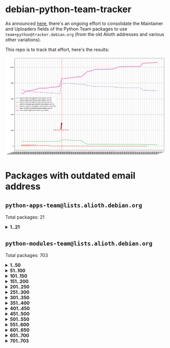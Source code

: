 # debian-python-team-tracker



As announced [here](https://lists.debian.org/debian-python/2021/08/msg00006.html), there's an ongoing effort to consolidate the Maintainer and Uploaders fields of the Python Team packages to use `team+python@tracker.debian.org` (from the old Alioth addresses and various other variations).



This repo is to track that effort, here's the results:



![Python team emails](images/python_team_emails.svg)


# Packages with outdated email address

## `python-apps-team@lists.alioth.debian.org`
Total packages: 21
<details>
<summary><b>1..21</b></summary>


| # | Package | Version |
| --- | --- | --- |
| 1 | [archmage](https://tracker.debian.org/archmage) | 1:0.4.2.1-1 |
| 2 | [ctop](https://tracker.debian.org/ctop) | 1.0.0-2.1 |
| 3 | [cython](https://tracker.debian.org/cython) | 0.29.14-1 |
| 4 | [db2twitter](https://tracker.debian.org/db2twitter) | 0.6-1.1 |
| 5 | [dodgy](https://tracker.debian.org/dodgy) | 0.1.9-3 |
| 6 | [etm](https://tracker.debian.org/etm) | 3.2.30-1.1 |
| 7 | [firmware-microbit-micropython](https://tracker.debian.org/firmware-microbit-micropython) | 1.0.1-2 |
| 8 | [flatlatex](https://tracker.debian.org/flatlatex) | 0.8-1.1 |
| 9 | [freealchemist](https://tracker.debian.org/freealchemist) | 0.5-1.1 |
| 10 | [kanboard-cli](https://tracker.debian.org/kanboard-cli) | 0.0.2-1.1 |
| 11 | [lightyears](https://tracker.debian.org/lightyears) | 1.4-2 |
| 12 | [muttdown](https://tracker.debian.org/muttdown) | 0.3.4-1 |
| 13 | [pelican](https://tracker.debian.org/pelican) | 4.0.1+dfsg-1.1 |
| 14 | [pipenv](https://tracker.debian.org/pipenv) | 11.9.0-1.1 |
| 15 | [prospector](https://tracker.debian.org/prospector) | 1.1.7-2 |
| 16 | [pybik](https://tracker.debian.org/pybik) | 3.0-3.1 |
| 17 | [retweet](https://tracker.debian.org/retweet) | 0.10-1.1 |
| 18 | [sen](https://tracker.debian.org/sen) | 0.6.1-0.1 |
| 19 | [sinntp](https://tracker.debian.org/sinntp) | 1.6-1.2 |
| 20 | [smem](https://tracker.debian.org/smem) | 1.5-1.1 |
| 21 | [voltron](https://tracker.debian.org/voltron) | 0.1.7+git20200109-1.1 |
</details>

## `python-modules-team@lists.alioth.debian.org`
Total packages: 703
<details>
<summary><b>1..50</b></summary>


| # | Package | Version |
| --- | --- | --- |
| 1 | [anorack](https://tracker.debian.org/anorack) | 0.2.7-1 |
| 2 | [anosql](https://tracker.debian.org/anosql) | 1.0.1-1 |
| 3 | [appdirs](https://tracker.debian.org/appdirs) | 1.4.4-1 |
| 4 | [asn1crypto](https://tracker.debian.org/asn1crypto) | 1.4.0-1 |
| 5 | [astral](https://tracker.debian.org/astral) | 1.6.1-2 |
| 6 | [authres](https://tracker.debian.org/authres) | 1.2.0-2 |
| 7 | [automat](https://tracker.debian.org/automat) | 20.2.0-1 |
| 8 | [azure-cosmos-table-python](https://tracker.debian.org/azure-cosmos-table-python) | 1.0.5+git20191025-5 |
| 9 | [babelfish](https://tracker.debian.org/babelfish) | 0.5.4-3 |
| 10 | [bdist-nsi](https://tracker.debian.org/bdist-nsi) | 0.1.5-2 |
| 11 | [behave](https://tracker.debian.org/behave) | 1.2.6-3 |
| 12 | [bernhard](https://tracker.debian.org/bernhard) | 0.2.6-2 |
| 13 | [betamax](https://tracker.debian.org/betamax) | 0.8.1-2 |
| 14 | [bibtexparser](https://tracker.debian.org/bibtexparser) | 1.1.0+ds-3 |
| 15 | [binaryornot](https://tracker.debian.org/binaryornot) | 0.4.4+dfsg-4 |
| 16 | [bitstruct](https://tracker.debian.org/bitstruct) | 8.9.0-1 |
| 17 | [blessings](https://tracker.debian.org/blessings) | 1.6-3 |
| 18 | [blinker](https://tracker.debian.org/blinker) | 1.4+dfsg1-0.3 |
| 19 | [case](https://tracker.debian.org/case) | 1.5.3+dfsg-3 |
| 20 | [celery-batches](https://tracker.debian.org/celery-batches) | 0.2-2 |
| 21 | [celery-haystack](https://tracker.debian.org/celery-haystack) | 0.10-4 |
| 22 | [cerealizer](https://tracker.debian.org/cerealizer) | 0.8.1-3 |
| 23 | [chardet](https://tracker.debian.org/chardet) | 4.0.0-1 |
| 24 | [chargebee-python](https://tracker.debian.org/chargebee-python) | 1.6.6-1 |
| 25 | [chargebee2-python](https://tracker.debian.org/chargebee2-python) | 2.7.3-1 |
| 26 | [circuits](https://tracker.debian.org/circuits) | 3.1.0+ds1-2 |
| 27 | [codicefiscale](https://tracker.debian.org/codicefiscale) | 0.9+ds0-2 |
| 28 | [colorclass](https://tracker.debian.org/colorclass) | 2.2.0-2.1 |
| 29 | [colorspacious](https://tracker.debian.org/colorspacious) | 1.1.2-2 |
| 30 | [commonmark](https://tracker.debian.org/commonmark) | 0.9.1-3 |
| 31 | [constantly](https://tracker.debian.org/constantly) | 15.1.0-2 |
| 32 | [contextlib2](https://tracker.debian.org/contextlib2) | 0.6.0.post1-1 |
| 33 | [cookiecutter](https://tracker.debian.org/cookiecutter) | 1.6.0-4 |
| 34 | [coreapi](https://tracker.debian.org/coreapi) | 2.3.3-4 |
| 35 | [coreschema](https://tracker.debian.org/coreschema) | 0.0.4-3 |
| 36 | [cov-core](https://tracker.debian.org/cov-core) | 1.15.0-3 |
| 37 | [cppy](https://tracker.debian.org/cppy) | 1.1.0-2 |
| 38 | [cram](https://tracker.debian.org/cram) | 0.7-4 |
| 39 | [cssutils](https://tracker.debian.org/cssutils) | 1.0.2-3 |
| 40 | [d2to1](https://tracker.debian.org/d2to1) | 0.2.12-2 |
| 41 | [deap](https://tracker.debian.org/deap) | 1.3.1-2 |
| 42 | [debiancontributors](https://tracker.debian.org/debiancontributors) | 0.7.8-2 |
| 43 | [devpi-common](https://tracker.debian.org/devpi-common) | 3.2.2-1.1 |
| 44 | [django-ajax-selects](https://tracker.debian.org/django-ajax-selects) | 1.7.0-3 |
| 45 | [django-anymail](https://tracker.debian.org/django-anymail) | 7.1.0-1 |
| 46 | [django-bitfield](https://tracker.debian.org/django-bitfield) | 1.9.6-2 |
| 47 | [django-countries](https://tracker.debian.org/django-countries) | 6.0-1 |
| 48 | [django-dirtyfields](https://tracker.debian.org/django-dirtyfields) | 1.3.1-2 |
| 49 | [django-downloadview](https://tracker.debian.org/django-downloadview) | 2.1.1-1 |
| 50 | [django-environ](https://tracker.debian.org/django-environ) | 0.4.4-2 |
</details>
<details>
<summary><b>51..100</b></summary>

| # | Package | Version |
| --- | --- | --- |
| 51 | [django-filter](https://tracker.debian.org/django-filter) | 2.4.0-1 |
| 52 | [django-hvad](https://tracker.debian.org/django-hvad) | 1.8.0-1.1 |
| 53 | [django-impersonate](https://tracker.debian.org/django-impersonate) | 1.5-1 |
| 54 | [django-js-reverse](https://tracker.debian.org/django-js-reverse) | 0.7.3-1.1 |
| 55 | [django-macaddress](https://tracker.debian.org/django-macaddress) | 1.5.0-2 |
| 56 | [django-markupfield](https://tracker.debian.org/django-markupfield) | 2.0.0-1 |
| 57 | [django-memoize](https://tracker.debian.org/django-memoize) | 2.2.0+dfsg-1 |
| 58 | [django-nose](https://tracker.debian.org/django-nose) | 1.4.6-2.1 |
| 59 | [django-notification](https://tracker.debian.org/django-notification) | 1.2.0-3 |
| 60 | [django-organizations](https://tracker.debian.org/django-organizations) | 1.1.2-1 |
| 61 | [django-pagination](https://tracker.debian.org/django-pagination) | 1.0.7-4 |
| 62 | [django-paintstore](https://tracker.debian.org/django-paintstore) | 0.2-4 |
| 63 | [django-picklefield](https://tracker.debian.org/django-picklefield) | 3.0.1-1 |
| 64 | [django-pipeline](https://tracker.debian.org/django-pipeline) | 1.6.14-3 |
| 65 | [django-q](https://tracker.debian.org/django-q) | 1.2.1-1 |
| 66 | [django-recurrence](https://tracker.debian.org/django-recurrence) | 1.10.3-1 |
| 67 | [django-redis-sessions](https://tracker.debian.org/django-redis-sessions) | 0.6.1-2 |
| 68 | [django-simple-redis-admin](https://tracker.debian.org/django-simple-redis-admin) | 1.4.0-2 |
| 69 | [django-stronghold](https://tracker.debian.org/django-stronghold) | 0.3.0+debian-2 |
| 70 | [django-webpack-loader](https://tracker.debian.org/django-webpack-loader) | 0.6.0-2 |
| 71 | [django-websocket-redis](https://tracker.debian.org/django-websocket-redis) | 0.4.7-2 |
| 72 | [django-wkhtmltopdf](https://tracker.debian.org/django-wkhtmltopdf) | 3.3.0-1 |
| 73 | [django-xmlrpc](https://tracker.debian.org/django-xmlrpc) | 0.1.8-2 |
| 74 | [djangorestframework-api-key](https://tracker.debian.org/djangorestframework-api-key) | 2.0.0-2 |
| 75 | [djangorestframework-filters](https://tracker.debian.org/djangorestframework-filters) | 1.0.0.dev0-1 |
| 76 | [dkimpy](https://tracker.debian.org/dkimpy) | 1.0.5-1 |
| 77 | [dnsdiag](https://tracker.debian.org/dnsdiag) | 1.7.0-1 |
| 78 | [dnspython](https://tracker.debian.org/dnspython) | 2.0.0-1 |
| 79 | [dockerpty](https://tracker.debian.org/dockerpty) | 0.4.1-2 |
| 80 | [dominate](https://tracker.debian.org/dominate) | 2.3.1-2 |
| 81 | [doublex](https://tracker.debian.org/doublex) | 1.9.2-1 |
| 82 | [drf-generators](https://tracker.debian.org/drf-generators) | 0.5.0-1 |
| 83 | [easyprocess](https://tracker.debian.org/easyprocess) | 0.2.5-2 |
| 84 | [elasticsearch-curator](https://tracker.debian.org/elasticsearch-curator) | 5.8.1-1 |
| 85 | [entrypoints](https://tracker.debian.org/entrypoints) | 0.3-3 |
| 86 | [enum34](https://tracker.debian.org/enum34) | 1.1.6-4 |
| 87 | [enzyme](https://tracker.debian.org/enzyme) | 0.4.1-2 |
| 88 | [exam](https://tracker.debian.org/exam) | 0.10.5-3 |
| 89 | [factory-boy](https://tracker.debian.org/factory-boy) | 2.11.1-3 |
| 90 | [faker](https://tracker.debian.org/faker) | 0.9.3-0.1 |
| 91 | [fakesleep](https://tracker.debian.org/fakesleep) | 0.1-2 |
| 92 | [fastchunking](https://tracker.debian.org/fastchunking) | 0.0.3-2 |
| 93 | [feedgenerator](https://tracker.debian.org/feedgenerator) | 1.9-2 |
| 94 | [flake8-polyfill](https://tracker.debian.org/flake8-polyfill) | 1.0.2-2 |
| 95 | [flask-api](https://tracker.debian.org/flask-api) | 1.1+dfsg-1.1 |
| 96 | [flask-assets](https://tracker.debian.org/flask-assets) | 2.0-1 |
| 97 | [flask-babelex](https://tracker.debian.org/flask-babelex) | 0.9.4-1 |
| 98 | [flask-bcrypt](https://tracker.debian.org/flask-bcrypt) | 0.7.1-2 |
| 99 | [flask-compress](https://tracker.debian.org/flask-compress) | 1.4.0-3 |
| 100 | [flask-gravatar](https://tracker.debian.org/flask-gravatar) | 0.4.2-2 |
</details>
<details>
<summary><b>101..150</b></summary>

| # | Package | Version |
| --- | --- | --- |
| 101 | [flask-htmlmin](https://tracker.debian.org/flask-htmlmin) | 1.3.2-2 |
| 102 | [flask-ldapconn](https://tracker.debian.org/flask-ldapconn) | 0.7.2-1.1 |
| 103 | [flask-limiter](https://tracker.debian.org/flask-limiter) | 1.0.1-2 |
| 104 | [flask-login](https://tracker.debian.org/flask-login) | 0.5.0-1 |
| 105 | [flask-mail](https://tracker.debian.org/flask-mail) | 0.9.1+dfsg1-1.1 |
| 106 | [flask-mongoengine](https://tracker.debian.org/flask-mongoengine) | 0.9.3-4 |
| 107 | [flask-multistatic](https://tracker.debian.org/flask-multistatic) | 1.0-2 |
| 108 | [flask-paranoid](https://tracker.debian.org/flask-paranoid) | 0.2.0-3.1 |
| 109 | [flask-script](https://tracker.debian.org/flask-script) | 2.0.6-2 |
| 110 | [flask-silk](https://tracker.debian.org/flask-silk) | 0.2-18 |
| 111 | [flask-wtf](https://tracker.debian.org/flask-wtf) | 0.14.3-1 |
| 112 | [flufl.bounce](https://tracker.debian.org/flufl.bounce) | 3.0.1-1 |
| 113 | [flufl.enum](https://tracker.debian.org/flufl.enum) | 4.1.1-3 |
| 114 | [flufl.i18n](https://tracker.debian.org/flufl.i18n) | 3.0.1-1 |
| 115 | [flufl.lock](https://tracker.debian.org/flufl.lock) | 5.0.1-1 |
| 116 | [flufl.password](https://tracker.debian.org/flufl.password) | 1.3-3 |
| 117 | [flufl.testing](https://tracker.debian.org/flufl.testing) | 0.7-2 |
| 118 | [gerritlib](https://tracker.debian.org/gerritlib) | 0.8.0-2 |
| 119 | [gmplot](https://tracker.debian.org/gmplot) | 1.2.0-2 |
| 120 | [gpxpy](https://tracker.debian.org/gpxpy) | 1.4.2-1 |
| 121 | [gtextfsm](https://tracker.debian.org/gtextfsm) | 1.1.0-2 |
| 122 | [gtts](https://tracker.debian.org/gtts) | 2.0.3-1 |
| 123 | [gtts-token](https://tracker.debian.org/gtts-token) | 1.1.3-1 |
| 124 | [guzzle-sphinx-theme](https://tracker.debian.org/guzzle-sphinx-theme) | 0.7.11-5 |
| 125 | [hachoir](https://tracker.debian.org/hachoir) | 3.1.0+dfsg-3 |
| 126 | [haproxy-log-analysis](https://tracker.debian.org/haproxy-log-analysis) | 2.0~b0-2 |
| 127 | [heapdict](https://tracker.debian.org/heapdict) | 1.0.1-1 |
| 128 | [hiro](https://tracker.debian.org/hiro) | 0.5-2 |
| 129 | [httpx](https://tracker.debian.org/httpx) | 0.16.1-1 |
| 130 | [hypothesis-auto](https://tracker.debian.org/hypothesis-auto) | 1.1.4-2 |
| 131 | [importmagic](https://tracker.debian.org/importmagic) | 0.1.7-2 |
| 132 | [inflection](https://tracker.debian.org/inflection) | 0.3.1-2 |
| 133 | [isodate](https://tracker.debian.org/isodate) | 0.6.0-2 |
| 134 | [itypes](https://tracker.debian.org/itypes) | 1.1.0-4 |
| 135 | [jaraco.itertools](https://tracker.debian.org/jaraco.itertools) | 2.0.1-4 |
| 136 | [javaproperties](https://tracker.debian.org/javaproperties) | 0.7.0-1 |
| 137 | [jinja2-time](https://tracker.debian.org/jinja2-time) | 0.2.0-2 |
| 138 | [jpy](https://tracker.debian.org/jpy) | 0.9.0-3 |
| 139 | [jpylyzer](https://tracker.debian.org/jpylyzer) | 2.0.0-3 |
| 140 | [json-tricks](https://tracker.debian.org/json-tricks) | 3.11.0-2 |
| 141 | [jsonhyperschema-codec](https://tracker.debian.org/jsonhyperschema-codec) | 1.0.3-2 |
| 142 | [jsonpickle](https://tracker.debian.org/jsonpickle) | 1.2-1 |
| 143 | [junos-eznc](https://tracker.debian.org/junos-eznc) | 2.1.7-3 |
| 144 | [jupyter-sphinx-theme](https://tracker.debian.org/jupyter-sphinx-theme) | 0.0.6+ds1-10 |
| 145 | [kitchen](https://tracker.debian.org/kitchen) | 1.2.6-2 |
| 146 | [kivy](https://tracker.debian.org/kivy) | 1.11.0-2 |
| 147 | [lazr.delegates](https://tracker.debian.org/lazr.delegates) | 2.0.3-2 |
| 148 | [lazr.smtptest](https://tracker.debian.org/lazr.smtptest) | 2.0.3-2 |
| 149 | [lexicon](https://tracker.debian.org/lexicon) | 3.3.17-1 |
| 150 | [libthumbor](https://tracker.debian.org/libthumbor) | 1.3.3-2 |
</details>
<details>
<summary><b>151..200</b></summary>

| # | Package | Version |
| --- | --- | --- |
| 151 | [logilab-constraint](https://tracker.debian.org/logilab-constraint) | 0.6.0-2 |
| 152 | [mako](https://tracker.debian.org/mako) | 1.1.3+ds1-2 |
| 153 | [manuel](https://tracker.debian.org/manuel) | 1.10.1-2 |
| 154 | [markupsafe](https://tracker.debian.org/markupsafe) | 1.1.1-1 |
| 155 | [mercurial-extension-utils](https://tracker.debian.org/mercurial-extension-utils) | 1.5.1-1 |
| 156 | [mercurial-extension-utils](https://tracker.debian.org/mercurial-extension-utils) | 1.5.1-3 |
| 157 | [mercurial-keyring](https://tracker.debian.org/mercurial-keyring) | 1.3.1-3 |
| 158 | [microsoft-authentication-extensions-for-python](https://tracker.debian.org/microsoft-authentication-extensions-for-python) | 0.3.0-1 |
| 159 | [milksnake](https://tracker.debian.org/milksnake) | 0.1.5-1 |
| 160 | [mimerender](https://tracker.debian.org/mimerender) | 0.6.0-2 |
| 161 | [mmllib](https://tracker.debian.org/mmllib) | 0.3.0.post1-2 |
| 162 | [mockldap](https://tracker.debian.org/mockldap) | 0.3.0-4 |
| 163 | [modernize](https://tracker.debian.org/modernize) | 0.7-2 |
| 164 | [moksha.common](https://tracker.debian.org/moksha.common) | 1.2.5-4 |
| 165 | [more-itertools](https://tracker.debian.org/more-itertools) | 4.2.0-3 |
| 166 | [mrtparse](https://tracker.debian.org/mrtparse) | 1.6-2 |
| 167 | [musicbrainzngs](https://tracker.debian.org/musicbrainzngs) | 0.7.1-2 |
| 168 | [mutagen](https://tracker.debian.org/mutagen) | 1.45.1-2 |
| 169 | [mwic](https://tracker.debian.org/mwic) | 0.7.8-1 |
| 170 | [mysql-connector-python](https://tracker.debian.org/mysql-connector-python) | 8.0.15-2 |
| 171 | [nb2plots](https://tracker.debian.org/nb2plots) | 0.6-2 |
| 172 | [netifaces](https://tracker.debian.org/netifaces) | 0.10.9-0.2 |
| 173 | [netmiko](https://tracker.debian.org/netmiko) | 2.4.2-1 |
| 174 | [networkx](https://tracker.debian.org/networkx) | 2.5+ds-2 |
| 175 | [nose](https://tracker.debian.org/nose) | 1.3.7-6 |
| 176 | [nose](https://tracker.debian.org/nose) | 1.3.7-7 |
| 177 | [nose2](https://tracker.debian.org/nose2) | 0.9.2-1 |
| 178 | [nose2-cov](https://tracker.debian.org/nose2-cov) | 1.0a4-3 |
| 179 | [ntplib](https://tracker.debian.org/ntplib) | 0.3.3-2 |
| 180 | [numpy-stl](https://tracker.debian.org/numpy-stl) | 2.9.0-1 |
| 181 | [numpydoc](https://tracker.debian.org/numpydoc) | 1.1.0-3 |
| 182 | [obsub](https://tracker.debian.org/obsub) | 0.2-4 |
| 183 | [okasha](https://tracker.debian.org/okasha) | 0.2.4-4 |
| 184 | [overpass](https://tracker.debian.org/overpass) | 0.7-1 |
| 185 | [pastescript](https://tracker.debian.org/pastescript) | 2.0.2-4 |
| 186 | [pcapy](https://tracker.debian.org/pcapy) | 0.11.4-2 |
| 187 | [pdfkit](https://tracker.debian.org/pdfkit) | 0.6.1-2 |
| 188 | [pep8](https://tracker.debian.org/pep8) | 1.7.1-9 |
| 189 | [pep8-naming](https://tracker.debian.org/pep8-naming) | 0.10.0-1 |
| 190 | [pg8000](https://tracker.debian.org/pg8000) | 1.10.6-2 |
| 191 | [pidcat](https://tracker.debian.org/pidcat) | 2.1.0-4 |
| 192 | [pilkit](https://tracker.debian.org/pilkit) | 2.0-3 |
| 193 | [plastex](https://tracker.debian.org/plastex) | 2.1-2 |
| 194 | [ply](https://tracker.debian.org/ply) | 3.11-4 |
| 195 | [portio](https://tracker.debian.org/portio) | 0.5-4 |
| 196 | [postgresfixture](https://tracker.debian.org/postgresfixture) | 0.4.2-1 |
| 197 | [power](https://tracker.debian.org/power) | 1.4+dfsg-4 |
| 198 | [pprintpp](https://tracker.debian.org/pprintpp) | 0.4.0-2 |
| 199 | [preggy](https://tracker.debian.org/preggy) | 1.4.4-1 |
| 200 | [prettytable](https://tracker.debian.org/prettytable) | 0.7.2-5 |
</details>
<details>
<summary><b>201..250</b></summary>

| # | Package | Version |
| --- | --- | --- |
| 201 | [proxmoxer](https://tracker.debian.org/proxmoxer) | 1.0.3-2 |
| 202 | [ptable](https://tracker.debian.org/ptable) | 0.9.2-2 |
| 203 | [py-macaroon-bakery](https://tracker.debian.org/py-macaroon-bakery) | 1.3.1-1 |
| 204 | [py-radix](https://tracker.debian.org/py-radix) | 0.10.0-3 |
| 205 | [py3dns](https://tracker.debian.org/py3dns) | 3.2.1-1 |
| 206 | [pyasn1](https://tracker.debian.org/pyasn1) | 0.4.8-1 |
| 207 | [pybindgen](https://tracker.debian.org/pybindgen) | 0.20.0+dfsg1-2 |
| 208 | [pycairo](https://tracker.debian.org/pycairo) | 1.16.2-3 |
| 209 | [pycairo](https://tracker.debian.org/pycairo) | 1.16.2-4 |
| 210 | [pycallgraph](https://tracker.debian.org/pycallgraph) | 1.1.3-1.2 |
| 211 | [pycares](https://tracker.debian.org/pycares) | 3.1.1-1 |
| 212 | [pycifrw](https://tracker.debian.org/pycifrw) | 4.4-2 |
| 213 | [pyclamd](https://tracker.debian.org/pyclamd) | 0.4.0-2 |
| 214 | [pycodestyle](https://tracker.debian.org/pycodestyle) | 2.6.0-1 |
| 215 | [pycparser](https://tracker.debian.org/pycparser) | 2.20-3 |
| 216 | [pycryptodome](https://tracker.debian.org/pycryptodome) | 3.9.7+dfsg1-1 |
| 217 | [pycxx](https://tracker.debian.org/pycxx) | 7.1.4-0.1 |
| 218 | [pydbus](https://tracker.debian.org/pydbus) | 0.6.0-4 |
| 219 | [pydenticon](https://tracker.debian.org/pydenticon) | 0.3.1-2 |
| 220 | [pydispatcher](https://tracker.debian.org/pydispatcher) | 2.0.5-2 |
| 221 | [pydle](https://tracker.debian.org/pydle) | 0.9.4-2 |
| 222 | [pyeapi](https://tracker.debian.org/pyeapi) | 0.8.1-2 |
| 223 | [pyee](https://tracker.debian.org/pyee) | 7.0.2-1 |
| 224 | [pyenchant](https://tracker.debian.org/pyenchant) | 3.2.0-1 |
| 225 | [pyfg](https://tracker.debian.org/pyfg) | 0.50-2 |
| 226 | [pyfiglet](https://tracker.debian.org/pyfiglet) | 0.8.0+dfsg-1 |
| 227 | [pyfribidi](https://tracker.debian.org/pyfribidi) | 0.12.0+repack-7 |
| 228 | [pygame](https://tracker.debian.org/pygame) | 1.9.6+dfsg-2 |
| 229 | [pygeoif](https://tracker.debian.org/pygeoif) | 0.7-2 |
| 230 | [pygithub](https://tracker.debian.org/pygithub) | 1.43.7-1 |
| 231 | [pygments](https://tracker.debian.org/pygments) | 2.3.1+dfsg-3 |
| 232 | [pygtail](https://tracker.debian.org/pygtail) | 0.6.1-2 |
| 233 | [pygtkspellcheck](https://tracker.debian.org/pygtkspellcheck) | 4.0.5-2 |
| 234 | [pyhamcrest](https://tracker.debian.org/pyhamcrest) | 1.9.0-3 |
| 235 | [pyinotify](https://tracker.debian.org/pyinotify) | 0.9.6-1.3 |
| 236 | [pyiosxr](https://tracker.debian.org/pyiosxr) | 0.52-1.1 |
| 237 | [pyjavaproperties](https://tracker.debian.org/pyjavaproperties) | 0.7-2 |
| 238 | [pyjokes](https://tracker.debian.org/pyjokes) | 0.5.0-3 |
| 239 | [pykcs11](https://tracker.debian.org/pykcs11) | 1.5.10-1 |
| 240 | [pylama](https://tracker.debian.org/pylama) | 7.4.3-3 |
| 241 | [pylibmc](https://tracker.debian.org/pylibmc) | 1.5.2-3 |
| 242 | [pylint-celery](https://tracker.debian.org/pylint-celery) | 0.3-5 |
| 243 | [pylint-common](https://tracker.debian.org/pylint-common) | 0.2.5-4 |
| 244 | [pylint-django](https://tracker.debian.org/pylint-django) | 2.0.13-1 |
| 245 | [pylint-flask](https://tracker.debian.org/pylint-flask) | 0.5-4 |
| 246 | [pylint-plugin-utils](https://tracker.debian.org/pylint-plugin-utils) | 0.6-1 |
| 247 | [pymacs](https://tracker.debian.org/pymacs) | 0.25-3 |
| 248 | [pymilter](https://tracker.debian.org/pymilter) | 1.0.4-2 |
| 249 | [pymodbus](https://tracker.debian.org/pymodbus) | 2.1.0+dfsg-2 |
| 250 | [pymssql](https://tracker.debian.org/pymssql) | 2.1.4+dfsg-3 |
</details>
<details>
<summary><b>251..300</b></summary>

| # | Package | Version |
| --- | --- | --- |
| 251 | [pymupdf](https://tracker.debian.org/pymupdf) | 1.17.4+ds1-2 |
| 252 | [pynag](https://tracker.debian.org/pynag) | 1.1.2+dfsg-2 |
| 253 | [pynliner](https://tracker.debian.org/pynliner) | 0.8.0-2 |
| 254 | [pyopengl](https://tracker.debian.org/pyopengl) | 3.1.5+dfsg-1 |
| 255 | [pypandoc](https://tracker.debian.org/pypandoc) | 1.5+ds0-1 |
| 256 | [pyparsing](https://tracker.debian.org/pyparsing) | 2.4.7-1 |
| 257 | [pyphen](https://tracker.debian.org/pyphen) | 0.9.5-3 |
| 258 | [pyprind](https://tracker.debian.org/pyprind) | 2.11.2-2 |
| 259 | [pyquery](https://tracker.debian.org/pyquery) | 1.2.9-4 |
| 260 | [pyrad](https://tracker.debian.org/pyrad) | 2.1-2 |
| 261 | [pyrsistent](https://tracker.debian.org/pyrsistent) | 0.15.5-1 |
| 262 | [pysendfile](https://tracker.debian.org/pysendfile) | 2.0.1-3 |
| 263 | [pysimplesoap](https://tracker.debian.org/pysimplesoap) | 1.16.2-3 |
| 264 | [pysmi](https://tracker.debian.org/pysmi) | 0.3.2-2 |
| 265 | [pysodium](https://tracker.debian.org/pysodium) | 0.7.0-2 |
| 266 | [pyspf](https://tracker.debian.org/pyspf) | 2.0.14-2 |
| 267 | [pysrt](https://tracker.debian.org/pysrt) | 1.0.1-2 |
| 268 | [pyssim](https://tracker.debian.org/pyssim) | 0.2-2 |
| 269 | [pystemd](https://tracker.debian.org/pystemd) | 0.7.0-4 |
| 270 | [pysubnettree](https://tracker.debian.org/pysubnettree) | 0.33-1 |
| 271 | [pytaglib](https://tracker.debian.org/pytaglib) | 0.3.6+dfsg-2 |
| 272 | [pytds](https://tracker.debian.org/pytds) | 1.10.0-1 |
| 273 | [pytest-arraydiff](https://tracker.debian.org/pytest-arraydiff) | 0.3-1 |
| 274 | [pytest-bdd](https://tracker.debian.org/pytest-bdd) | 3.2.1-1 |
| 275 | [pytest-cookies](https://tracker.debian.org/pytest-cookies) | 0.4.0-1 |
| 276 | [pytest-django](https://tracker.debian.org/pytest-django) | 3.5.1-1 |
| 277 | [pytest-expect](https://tracker.debian.org/pytest-expect) | 1.1.0-2 |
| 278 | [pytest-forked](https://tracker.debian.org/pytest-forked) | 1.3.0-1 |
| 279 | [pytest-helpers-namespace](https://tracker.debian.org/pytest-helpers-namespace) | 2019.1.8-1 |
| 280 | [pytest-httpbin](https://tracker.debian.org/pytest-httpbin) | 1.0.0-2 |
| 281 | [pytest-instafail](https://tracker.debian.org/pytest-instafail) | 0.4.2-1 |
| 282 | [pytest-remotedata](https://tracker.debian.org/pytest-remotedata) | 0.3.2-1 |
| 283 | [pytest-runner](https://tracker.debian.org/pytest-runner) | 2.11.1-1.2 |
| 284 | [pytest-sugar](https://tracker.debian.org/pytest-sugar) | 0.9.4-1 |
| 285 | [pytest-tornado](https://tracker.debian.org/pytest-tornado) | 0.8.1-1 |
| 286 | [pytest-vcr](https://tracker.debian.org/pytest-vcr) | 1.0.2-2 |
| 287 | [pytest-xvfb](https://tracker.debian.org/pytest-xvfb) | 1.2.0-1 |
| 288 | [python-activipy](https://tracker.debian.org/python-activipy) | 0.1-7 |
| 289 | [python-adal](https://tracker.debian.org/python-adal) | 1.2.2-1 |
| 290 | [python-agate](https://tracker.debian.org/python-agate) | 1.6.1-1 |
| 291 | [python-agate-excel](https://tracker.debian.org/python-agate-excel) | 0.2.3-1 |
| 292 | [python-aiohttp-security](https://tracker.debian.org/python-aiohttp-security) | 0.4.0-2 |
| 293 | [python-aiohttp-session](https://tracker.debian.org/python-aiohttp-session) | 2.9.0-2 |
| 294 | [python-aioinflux](https://tracker.debian.org/python-aioinflux) | 0.9.0-2 |
| 295 | [python-aiomeasures](https://tracker.debian.org/python-aiomeasures) | 0.5.14-3 |
| 296 | [python-amqplib](https://tracker.debian.org/python-amqplib) | 1.0.2-2 |
| 297 | [python-anyjson](https://tracker.debian.org/python-anyjson) | 0.3.3-2 |
| 298 | [python-apptools](https://tracker.debian.org/python-apptools) | 4.5.0-1.1 |
| 299 | [python-aptly](https://tracker.debian.org/python-aptly) | 0.12.10-2 |
| 300 | [python-args](https://tracker.debian.org/python-args) | 0.1.0-3 |
</details>
<details>
<summary><b>301..350</b></summary>

| # | Package | Version |
| --- | --- | --- |
| 301 | [python-arpy](https://tracker.debian.org/python-arpy) | 1.1.1-4 |
| 302 | [python-astor](https://tracker.debian.org/python-astor) | 0.8.1-1 |
| 303 | [python-async-timeout](https://tracker.debian.org/python-async-timeout) | 3.0.1-1.1 |
| 304 | [python-azure-devtools](https://tracker.debian.org/python-azure-devtools) | 1.2.0-1 |
| 305 | [python-base58](https://tracker.debian.org/python-base58) | 1.0.3-1.1 |
| 306 | [python-bcdoc](https://tracker.debian.org/python-bcdoc) | 0.16.0-2 |
| 307 | [python-bioblend](https://tracker.debian.org/python-bioblend) | 0.7.0-3 |
| 308 | [python-bitbucket-api](https://tracker.debian.org/python-bitbucket-api) | 0.5.0-3 |
| 309 | [python-box](https://tracker.debian.org/python-box) | 3.4.6-2 |
| 310 | [python-btrees](https://tracker.debian.org/python-btrees) | 4.3.1-2 |
| 311 | [python-cachecontrol](https://tracker.debian.org/python-cachecontrol) | 0.12.6-1 |
| 312 | [python-can](https://tracker.debian.org/python-can) | 3.3.2.final~github-2 |
| 313 | [python-cement](https://tracker.debian.org/python-cement) | 2.10.0-2 |
| 314 | [python-cerberus](https://tracker.debian.org/python-cerberus) | 1.3.2-1 |
| 315 | [python-click-log](https://tracker.debian.org/python-click-log) | 0.2.1-2 |
| 316 | [python-click-threading](https://tracker.debian.org/python-click-threading) | 0.4.4-2 |
| 317 | [python-clint](https://tracker.debian.org/python-clint) | 0.5.1-3 |
| 318 | [python-cluster](https://tracker.debian.org/python-cluster) | 1.3.3-3 |
| 319 | [python-cmarkgfm](https://tracker.debian.org/python-cmarkgfm) | 0.4.2-1 |
| 320 | [python-coloredlogs](https://tracker.debian.org/python-coloredlogs) | 7.3-2 |
| 321 | [python-colour](https://tracker.debian.org/python-colour) | 0.1.5-2 |
| 322 | [python-commentjson](https://tracker.debian.org/python-commentjson) | 0.8.3-2 |
| 323 | [python-consul](https://tracker.debian.org/python-consul) | 0.7.1-1.1 |
| 324 | [python-cookies](https://tracker.debian.org/python-cookies) | 2.2.1-3 |
| 325 | [python-cpuinfo](https://tracker.debian.org/python-cpuinfo) | 5.0.0-2 |
| 326 | [python-crcmod](https://tracker.debian.org/python-crcmod) | 1.7+dfsg-2 |
| 327 | [python-cs](https://tracker.debian.org/python-cs) | 2.7.1-1 |
| 328 | [python-cssselect2](https://tracker.debian.org/python-cssselect2) | 0.3.0-1 |
| 329 | [python-cycler](https://tracker.debian.org/python-cycler) | 0.10.0-3 |
| 330 | [python-daiquiri](https://tracker.debian.org/python-daiquiri) | 1.6.0-1 |
| 331 | [python-dbfread](https://tracker.debian.org/python-dbfread) | 2.0.7-3 |
| 332 | [python-decorator](https://tracker.debian.org/python-decorator) | 4.4.2-2 |
| 333 | [python-demjson](https://tracker.debian.org/python-demjson) | 2.2.4-5 |
| 334 | [python-diaspy](https://tracker.debian.org/python-diaspy) | 0.6.0-2 |
| 335 | [python-dict2xml](https://tracker.debian.org/python-dict2xml) | 1.7.0-1 |
| 336 | [python-dictobj](https://tracker.debian.org/python-dictobj) | 0.4-4 |
| 337 | [python-distro](https://tracker.debian.org/python-distro) | 1.5.0-1 |
| 338 | [python-distutils-extra](https://tracker.debian.org/python-distutils-extra) | 2.45 |
| 339 | [python-django-braces](https://tracker.debian.org/python-django-braces) | 1.14.0-1 |
| 340 | [python-django-casclient](https://tracker.debian.org/python-django-casclient) | 1.5.3-1 |
| 341 | [python-django-dbconn-retry](https://tracker.debian.org/python-django-dbconn-retry) | 0.1.5-1.1 |
| 342 | [python-django-etcd-settings](https://tracker.debian.org/python-django-etcd-settings) | 0.1.13+dfsg-3 |
| 343 | [python-django-gravatar2](https://tracker.debian.org/python-django-gravatar2) | 1.4.4-2 |
| 344 | [python-django-imagekit](https://tracker.debian.org/python-django-imagekit) | 4.0.2-3 |
| 345 | [python-django-jsonfield](https://tracker.debian.org/python-django-jsonfield) | 1.4.0-2 |
| 346 | [python-django-ordered-model](https://tracker.debian.org/python-django-ordered-model) | 3.4.1-1 |
| 347 | [python-django-push-notifications](https://tracker.debian.org/python-django-push-notifications) | 1.4.1-1 |
| 348 | [python-django-rest-framework-guardian](https://tracker.debian.org/python-django-rest-framework-guardian) | 0.3.0-2 |
| 349 | [python-django-rest-hooks](https://tracker.debian.org/python-django-rest-hooks) | 1.6.0-1.1 |
| 350 | [python-django-rules](https://tracker.debian.org/python-django-rules) | 2.2.0-1 |
</details>
<details>
<summary><b>351..400</b></summary>

| # | Package | Version |
| --- | --- | --- |
| 351 | [python-django-simple-history](https://tracker.debian.org/python-django-simple-history) | 2.7.0-1.1 |
| 352 | [python-django-split-settings](https://tracker.debian.org/python-django-split-settings) | 0.3.0-2 |
| 353 | [python-dnslib](https://tracker.debian.org/python-dnslib) | 0.9.14-1 |
| 354 | [python-docutils](https://tracker.debian.org/python-docutils) | 0.16+dfsg-2 |
| 355 | [python-doubleratchet](https://tracker.debian.org/python-doubleratchet) | 0.6.0-2 |
| 356 | [python-dpkt](https://tracker.debian.org/python-dpkt) | 1.9.2-2 |
| 357 | [python-easywebdav](https://tracker.debian.org/python-easywebdav) | 1.2.0-8 |
| 358 | [python-enable](https://tracker.debian.org/python-enable) | 4.8.1-1 |
| 359 | [python-envisage](https://tracker.debian.org/python-envisage) | 4.9.0-2.1 |
| 360 | [python-envparse](https://tracker.debian.org/python-envparse) | 0.2.0-2 |
| 361 | [python-envs](https://tracker.debian.org/python-envs) | 1.2.6-1.1 |
| 362 | [python-epc](https://tracker.debian.org/python-epc) | 0.0.5-3 |
| 363 | [python-etcd](https://tracker.debian.org/python-etcd) | 0.4.5-2 |
| 364 | [python-ethtool](https://tracker.debian.org/python-ethtool) | 0.14-3 |
| 365 | [python-ewmh](https://tracker.debian.org/python-ewmh) | 0.1.6-2 |
| 366 | [python-exchangelib](https://tracker.debian.org/python-exchangelib) | 3.2.0-1 |
| 367 | [python-exotel](https://tracker.debian.org/python-exotel) | 0.1.5-2 |
| 368 | [python-fastimport](https://tracker.debian.org/python-fastimport) | 0.9.8-5 |
| 369 | [python-feather-format](https://tracker.debian.org/python-feather-format) | 0.3.1+dfsg1-4 |
| 370 | [python-flaky](https://tracker.debian.org/python-flaky) | 3.7.0-1 |
| 371 | [python-flask-jwt-extended](https://tracker.debian.org/python-flask-jwt-extended) | 3.24.1-2 |
| 372 | [python-flask-marshmallow](https://tracker.debian.org/python-flask-marshmallow) | 0.10.1-4 |
| 373 | [python-flask-seeder](https://tracker.debian.org/python-flask-seeder) | 0.1~a2-2 |
| 374 | [python-flor](https://tracker.debian.org/python-flor) | 1.1.3-1 |
| 375 | [python-ftputil](https://tracker.debian.org/python-ftputil) | 3.4-3 |
| 376 | [python-fudge](https://tracker.debian.org/python-fudge) | 1.1.0-2 |
| 377 | [python-gammu](https://tracker.debian.org/python-gammu) | 2.12-2 |
| 378 | [python-gear](https://tracker.debian.org/python-gear) | 0.5.8-5 |
| 379 | [python-genty](https://tracker.debian.org/python-genty) | 1.3.2-1 |
| 380 | [python-geoip](https://tracker.debian.org/python-geoip) | 1.3.2-3 |
| 381 | [python-geoip2](https://tracker.debian.org/python-geoip2) | 2.9.0+dfsg1-2 |
| 382 | [python-getdns](https://tracker.debian.org/python-getdns) | 1.0.0~b1-2 |
| 383 | [python-gflags](https://tracker.debian.org/python-gflags) | 1.5.1-7 |
| 384 | [python-glob2](https://tracker.debian.org/python-glob2) | 0.5-3 |
| 385 | [python-gmpy2](https://tracker.debian.org/python-gmpy2) | 2.1.0~b5-0.1 |
| 386 | [python-gntp](https://tracker.debian.org/python-gntp) | 1.0.3-2 |
| 387 | [python-gnupg](https://tracker.debian.org/python-gnupg) | 0.4.6-1 |
| 388 | [python-guizero](https://tracker.debian.org/python-guizero) | 1.1.0+dfsg1-2 |
| 389 | [python-hashids](https://tracker.debian.org/python-hashids) | 1.3.1-1 |
| 390 | [python-hidapi](https://tracker.debian.org/python-hidapi) | 0.9.0.post3-2 |
| 391 | [python-hiredis](https://tracker.debian.org/python-hiredis) | 1.0.1-1 |
| 392 | [python-hpilo](https://tracker.debian.org/python-hpilo) | 4.3-3 |
| 393 | [python-html2text](https://tracker.debian.org/python-html2text) | 2020.1.16-1 |
| 394 | [python-http-parser](https://tracker.debian.org/python-http-parser) | 0.9.0-1 |
| 395 | [python-httptools](https://tracker.debian.org/python-httptools) | 0.1.1-1 |
| 396 | [python-ibm-cloud-sdk-core](https://tracker.debian.org/python-ibm-cloud-sdk-core) | 1.6.2-1 |
| 397 | [python-icalendar](https://tracker.debian.org/python-icalendar) | 4.0.3-4 |
| 398 | [python-idna](https://tracker.debian.org/python-idna) | 2.10-1 |
| 399 | [python-imagesize](https://tracker.debian.org/python-imagesize) | 1.2.0-2 |
| 400 | [python-iniparse](https://tracker.debian.org/python-iniparse) | 0.4-3 |
</details>
<details>
<summary><b>401..450</b></summary>

| # | Package | Version |
| --- | --- | --- |
| 401 | [python-ipaddr](https://tracker.debian.org/python-ipaddr) | 2.2.0-4 |
| 402 | [python-ipaddress](https://tracker.debian.org/python-ipaddress) | 1.0.23-1 |
| 403 | [python-ipfix](https://tracker.debian.org/python-ipfix) | 0.9.7-2 |
| 404 | [python-irodsclient](https://tracker.debian.org/python-irodsclient) | 0.8.1-2 |
| 405 | [python-isc-dhcp-leases](https://tracker.debian.org/python-isc-dhcp-leases) | 0.9.1-2 |
| 406 | [python-iso3166](https://tracker.debian.org/python-iso3166) | 0.8.git20170319-2 |
| 407 | [python-isoweek](https://tracker.debian.org/python-isoweek) | 1.3.3-3 |
| 408 | [python-jmespath](https://tracker.debian.org/python-jmespath) | 0.10.0-1 |
| 409 | [python-jsonrpc](https://tracker.debian.org/python-jsonrpc) | 1.13.0-1 |
| 410 | [python-junit-xml](https://tracker.debian.org/python-junit-xml) | 1.9-1 |
| 411 | [python-kanboard](https://tracker.debian.org/python-kanboard) | 1.0.1-1.1 |
| 412 | [python-keepalive](https://tracker.debian.org/python-keepalive) | 0.5-2 |
| 413 | [python-keyring](https://tracker.debian.org/python-keyring) | 18.0.1-2 |
| 414 | [python-langdetect](https://tracker.debian.org/python-langdetect) | 1.0.7-4 |
| 415 | [python-ldap](https://tracker.debian.org/python-ldap) | 3.2.0-4 |
| 416 | [python-ldapdomaindump](https://tracker.debian.org/python-ldapdomaindump) | 0.9.3-1 |
| 417 | [python-leather](https://tracker.debian.org/python-leather) | 0.3.3-1.1 |
| 418 | [python-libais](https://tracker.debian.org/python-libais) | 0.17+git.20190917.master.e464cf8-2 |
| 419 | [python-libguess](https://tracker.debian.org/python-libguess) | 1.1-4 |
| 420 | [python-logfury](https://tracker.debian.org/python-logfury) | 0.1.2-4 |
| 421 | [python-lupa](https://tracker.debian.org/python-lupa) | 1.9+dfsg-1 |
| 422 | [python-lzo](https://tracker.debian.org/python-lzo) | 1.12-3 |
| 423 | [python-mailer](https://tracker.debian.org/python-mailer) | 0.8.1-4 |
| 424 | [python-marshmallow-sqlalchemy](https://tracker.debian.org/python-marshmallow-sqlalchemy) | 0.19.0-1 |
| 425 | [python-mastodon](https://tracker.debian.org/python-mastodon) | 1.5.1-1 |
| 426 | [python-mbed-host-tests](https://tracker.debian.org/python-mbed-host-tests) | 1.4.4-3 |
| 427 | [python-mbed-ls](https://tracker.debian.org/python-mbed-ls) | 1.6.2+dfsg-3 |
| 428 | [python-mccabe](https://tracker.debian.org/python-mccabe) | 0.6.1-3 |
| 429 | [python-measurement](https://tracker.debian.org/python-measurement) | 2.0.1-2 |
| 430 | [python-mechanize](https://tracker.debian.org/python-mechanize) | 1:0.4.5-2 |
| 431 | [python-meld3](https://tracker.debian.org/python-meld3) | 1.0.2-3 |
| 432 | [python-mkdocs](https://tracker.debian.org/python-mkdocs) | 1.1.2+dfsg-1 |
| 433 | [python-mnemonic](https://tracker.debian.org/python-mnemonic) | 0.19-1 |
| 434 | [python-model-mommy](https://tracker.debian.org/python-model-mommy) | 1.6.0-2 |
| 435 | [python-morris](https://tracker.debian.org/python-morris) | 1.2-2 |
| 436 | [python-mpegdash](https://tracker.debian.org/python-mpegdash) | 0.2.0-1 |
| 437 | [python-mpv](https://tracker.debian.org/python-mpv) | 0.5.2-1 |
| 438 | [python-msrestazure](https://tracker.debian.org/python-msrestazure) | 0.6.2-1 |
| 439 | [python-multidict](https://tracker.debian.org/python-multidict) | 5.1.0-1 |
| 440 | [python-munch](https://tracker.debian.org/python-munch) | 2.3.2-2 |
| 441 | [python-murmurhash](https://tracker.debian.org/python-murmurhash) | 1.0.2-1 |
| 442 | [python-mysqldb](https://tracker.debian.org/python-mysqldb) | 1.4.4-2 |
| 443 | [python-nacl](https://tracker.debian.org/python-nacl) | 1.4.0-1 |
| 444 | [python-nine](https://tracker.debian.org/python-nine) | 1.1.0-1 |
| 445 | [python-noise](https://tracker.debian.org/python-noise) | 1.2.3-3 |
| 446 | [python-notify2](https://tracker.debian.org/python-notify2) | 0.3-4 |
| 447 | [python-ntlm-auth](https://tracker.debian.org/python-ntlm-auth) | 1.4.0-1 |
| 448 | [python-oauth](https://tracker.debian.org/python-oauth) | 1.0.1-6 |
| 449 | [python-odf](https://tracker.debian.org/python-odf) | 1.4.1-1 |
| 450 | [python-offtrac](https://tracker.debian.org/python-offtrac) | 0.1.0-2.1 |
</details>
<details>
<summary><b>451..500</b></summary>

| # | Package | Version |
| --- | --- | --- |
| 451 | [python-ofxclient](https://tracker.debian.org/python-ofxclient) | 2.0.4-2 |
| 452 | [python-opcua](https://tracker.debian.org/python-opcua) | 0.98.11-1 |
| 453 | [python-openid-cla](https://tracker.debian.org/python-openid-cla) | 1.2-2 |
| 454 | [python-openid-teams](https://tracker.debian.org/python-openid-teams) | 1.2-2 |
| 455 | [python-openidc-client](https://tracker.debian.org/python-openidc-client) | 0.6.0-1.1 |
| 456 | [python-opentimestamps](https://tracker.debian.org/python-opentimestamps) | 0.4.1-1 |
| 457 | [python-padme](https://tracker.debian.org/python-padme) | 1.1.1-3 |
| 458 | [python-pampy](https://tracker.debian.org/python-pampy) | 1.8.4-2 |
| 459 | [python-pamqp](https://tracker.debian.org/python-pamqp) | 2.3.0-2 |
| 460 | [python-parse-type](https://tracker.debian.org/python-parse-type) | 0.3.4-3 |
| 461 | [python-path-and-address](https://tracker.debian.org/python-path-and-address) | 2.0.1-2 |
| 462 | [python-pathtools](https://tracker.debian.org/python-pathtools) | 0.1.2-4 |
| 463 | [python-paypal](https://tracker.debian.org/python-paypal) | 1.2.5-3 |
| 464 | [python-peakutils](https://tracker.debian.org/python-peakutils) | 1.3.3+ds-2 |
| 465 | [python-pem](https://tracker.debian.org/python-pem) | 19.1.0-1 |
| 466 | [python-persistent](https://tracker.debian.org/python-persistent) | 4.6.4-0.2 |
| 467 | [python-pex](https://tracker.debian.org/python-pex) | 1.1.14-3.1 |
| 468 | [python-pgbouncer](https://tracker.debian.org/python-pgbouncer) | 0.0.9-3 |
| 469 | [python-pgpdump](https://tracker.debian.org/python-pgpdump) | 1.5-2 |
| 470 | [python-pgspecial](https://tracker.debian.org/python-pgspecial) | 1.11.10+dfsg1-1 |
| 471 | [python-phonenumbers](https://tracker.debian.org/python-phonenumbers) | 8.12.1-1 |
| 472 | [python-picklable-itertools](https://tracker.debian.org/python-picklable-itertools) | 0.1.1-3 |
| 473 | [python-pika](https://tracker.debian.org/python-pika) | 0.11.0-5 |
| 474 | [python-pkginfo](https://tracker.debian.org/python-pkginfo) | 1.4.2-3 |
| 475 | [python-plac](https://tracker.debian.org/python-plac) | 0.9.6-1.1 |
| 476 | [python-plaster](https://tracker.debian.org/python-plaster) | 1.0-2 |
| 477 | [python-plaster-pastedeploy](https://tracker.debian.org/python-plaster-pastedeploy) | 0.5-3 |
| 478 | [python-prctl](https://tracker.debian.org/python-prctl) | 1.7-2 |
| 479 | [python-preshed](https://tracker.debian.org/python-preshed) | 3.0.2-1 |
| 480 | [python-pretend](https://tracker.debian.org/python-pretend) | 1.0.9-1 |
| 481 | [python-prettylog](https://tracker.debian.org/python-prettylog) | 0.1.0-2 |
| 482 | [python-priority](https://tracker.debian.org/python-priority) | 1.3.0-3 |
| 483 | [python-progress](https://tracker.debian.org/python-progress) | 1.5-1 |
| 484 | [python-progressbar](https://tracker.debian.org/python-progressbar) | 2.5-2 |
| 485 | [python-protego](https://tracker.debian.org/python-protego) | 0.1.16+dfsg-2 |
| 486 | [python-prov](https://tracker.debian.org/python-prov) | 1.5.2-2 |
| 487 | [python-pskc](https://tracker.debian.org/python-pskc) | 1.1-3 |
| 488 | [python-public](https://tracker.debian.org/python-public) | 0.5-1.1 |
| 489 | [python-publicsuffix2](https://tracker.debian.org/python-publicsuffix2) | 2.20191221-2 |
| 490 | [python-py-zipkin](https://tracker.debian.org/python-py-zipkin) | 0.15.0-1.1 |
| 491 | [python-pyalsa](https://tracker.debian.org/python-pyalsa) | 1.1.6-2 |
| 492 | [python-pyasn1-modules](https://tracker.debian.org/python-pyasn1-modules) | 0.2.1-1 |
| 493 | [python-pybadges](https://tracker.debian.org/python-pybadges) | 2.2.1-1 |
| 494 | [python-pyface](https://tracker.debian.org/python-pyface) | 6.1.2-2 |
| 495 | [python-pyftpdlib](https://tracker.debian.org/python-pyftpdlib) | 1.5.4-2 |
| 496 | [python-pygerrit2](https://tracker.debian.org/python-pygerrit2) | 2.0.4-2 |
| 497 | [python-pygtrie](https://tracker.debian.org/python-pygtrie) | 2.2-1.1 |
| 498 | [python-pypump](https://tracker.debian.org/python-pypump) | 0.7-3 |
| 499 | [python-pysnmp4-apps](https://tracker.debian.org/python-pysnmp4-apps) | 0.3.2-2.2 |
| 500 | [python-pysnmp4-mibs](https://tracker.debian.org/python-pysnmp4-mibs) | 0.1.3-3 |
</details>
<details>
<summary><b>501..550</b></summary>

| # | Package | Version |
| --- | --- | --- |
| 501 | [python-pytest-benchmark](https://tracker.debian.org/python-pytest-benchmark) | 3.2.2-2 |
| 502 | [python-pytest-lazy-fixture](https://tracker.debian.org/python-pytest-lazy-fixture) | 0.5.1-1.1 |
| 503 | [python-pyvmomi](https://tracker.debian.org/python-pyvmomi) | 6.7.1-3 |
| 504 | [python-qrcode](https://tracker.debian.org/python-qrcode) | 6.1-2 |
| 505 | [python-qtpy](https://tracker.debian.org/python-qtpy) | 1.9.0-3 |
| 506 | [python-rarfile](https://tracker.debian.org/python-rarfile) | 3.1-1 |
| 507 | [python-ratelimiter](https://tracker.debian.org/python-ratelimiter) | 1.2.0.post0-1 |
| 508 | [python-redisearch-py](https://tracker.debian.org/python-redisearch-py) | 1.0.0-1 |
| 509 | [python-releases](https://tracker.debian.org/python-releases) | 1.6.3-1 |
| 510 | [python-repoze.lru](https://tracker.debian.org/python-repoze.lru) | 0.7-2 |
| 511 | [python-repoze.sphinx.autointerface](https://tracker.debian.org/python-repoze.sphinx.autointerface) | 0.8-0.2 |
| 512 | [python-repoze.tm2](https://tracker.debian.org/python-repoze.tm2) | 2.0-2 |
| 513 | [python-requests-cache](https://tracker.debian.org/python-requests-cache) | 0.5.2-1 |
| 514 | [python-requests-ntlm](https://tracker.debian.org/python-requests-ntlm) | 1.1.0-1.1 |
| 515 | [python-requirements-detector](https://tracker.debian.org/python-requirements-detector) | 0.6-2 |
| 516 | [python-restless](https://tracker.debian.org/python-restless) | 2.1.1-2 |
| 517 | [python-roman](https://tracker.debian.org/python-roman) | 2.0.0-4 |
| 518 | [python-roman](https://tracker.debian.org/python-roman) | 2.0.0-5 |
| 519 | [python-rpaths](https://tracker.debian.org/python-rpaths) | 0.13-1.1 |
| 520 | [python-rply](https://tracker.debian.org/python-rply) | 0.7.7-2 |
| 521 | [python-sabyenc](https://tracker.debian.org/python-sabyenc) | 4.0.2-1 |
| 522 | [python-schedutils](https://tracker.debian.org/python-schedutils) | 0.6-2.1 |
| 523 | [python-schema](https://tracker.debian.org/python-schema) | 0.6.7-3 |
| 524 | [python-schroot](https://tracker.debian.org/python-schroot) | 0.4-4 |
| 525 | [python-scp](https://tracker.debian.org/python-scp) | 0.13.0-2 |
| 526 | [python-scrapy-djangoitem](https://tracker.debian.org/python-scrapy-djangoitem) | 1.1.1-4 |
| 527 | [python-scripttest](https://tracker.debian.org/python-scripttest) | 1.3-3 |
| 528 | [python-scruffy](https://tracker.debian.org/python-scruffy) | 0.3.3-2 |
| 529 | [python-sdnotify](https://tracker.debian.org/python-sdnotify) | 0.3.1-2 |
| 530 | [python-serverfiles](https://tracker.debian.org/python-serverfiles) | 0.3.0-1 |
| 531 | [python-service-identity](https://tracker.debian.org/python-service-identity) | 18.1.0-6 |
| 532 | [python-sexpdata](https://tracker.debian.org/python-sexpdata) | 0.0.3-2 |
| 533 | [python-shade](https://tracker.debian.org/python-shade) | 1.30.0-3 |
| 534 | [python-shellescape](https://tracker.debian.org/python-shellescape) | 3.4.1-4 |
| 535 | [python-simpy](https://tracker.debian.org/python-simpy) | 2.3.1+dfsg-2 |
| 536 | [python-simpy3](https://tracker.debian.org/python-simpy3) | 3.0.11-2 |
| 537 | [python-slimmer](https://tracker.debian.org/python-slimmer) | 0.1.30-8 |
| 538 | [python-slugify](https://tracker.debian.org/python-slugify) | 4.0.0-1 |
| 539 | [python-smstrade](https://tracker.debian.org/python-smstrade) | 0.2.4-6 |
| 540 | [python-socketpool](https://tracker.debian.org/python-socketpool) | 0.5.3-5 |
| 541 | [python-sparkpost](https://tracker.debian.org/python-sparkpost) | 1.3.7-2 |
| 542 | [python-sphinx-issues](https://tracker.debian.org/python-sphinx-issues) | 1.2.0-2 |
| 543 | [python-spur](https://tracker.debian.org/python-spur) | 0.3.21-1 |
| 544 | [python-srp](https://tracker.debian.org/python-srp) | 1.0.15-1 |
| 545 | [python-statsd](https://tracker.debian.org/python-statsd) | 3.3.0-2 |
| 546 | [python-stopit](https://tracker.debian.org/python-stopit) | 1.1.2-1 |
| 547 | [python-structlog](https://tracker.debian.org/python-structlog) | 20.1.0-1 |
| 548 | [python-sunlight](https://tracker.debian.org/python-sunlight) | 1.1.5-3 |
| 549 | [python-suntime](https://tracker.debian.org/python-suntime) | 1.2.5-2 |
| 550 | [python-tblib](https://tracker.debian.org/python-tblib) | 1.7.0-1 |
</details>
<details>
<summary><b>551..600</b></summary>

| # | Package | Version |
| --- | --- | --- |
| 551 | [python-tempita](https://tracker.debian.org/python-tempita) | 0.5.2-6 |
| 552 | [python-tesserocr](https://tracker.debian.org/python-tesserocr) | 2.5.0-1 |
| 553 | [python-test-server](https://tracker.debian.org/python-test-server) | 0.0.27-2 |
| 554 | [python-testing.common.database](https://tracker.debian.org/python-testing.common.database) | 2.0.0-2 |
| 555 | [python-testing.mysqld](https://tracker.debian.org/python-testing.mysqld) | 1.4.0-4 |
| 556 | [python-testing.postgresql](https://tracker.debian.org/python-testing.postgresql) | 1.3.0-2 |
| 557 | [python-textile](https://tracker.debian.org/python-textile) | 1:4.0.1-3 |
| 558 | [python-thriftpy](https://tracker.debian.org/python-thriftpy) | 0.3.9+ds1-1 |
| 559 | [python-tidylib](https://tracker.debian.org/python-tidylib) | 0.3.2~dfsg-6 |
| 560 | [python-timeline](https://tracker.debian.org/python-timeline) | 0.0.7-2 |
| 561 | [python-tinycss](https://tracker.debian.org/python-tinycss) | 0.4-3 |
| 562 | [python-tinycss2](https://tracker.debian.org/python-tinycss2) | 1.0.2-1 |
| 563 | [python-tktreectrl](https://tracker.debian.org/python-tktreectrl) | 2.0.2-3 |
| 564 | [python-tld](https://tracker.debian.org/python-tld) | 0.11.11-1 |
| 565 | [python-toml](https://tracker.debian.org/python-toml) | 0.10.1-1 |
| 566 | [python-tomlkit](https://tracker.debian.org/python-tomlkit) | 0.6.0-2 |
| 567 | [python-traits](https://tracker.debian.org/python-traits) | 5.2.0-2 |
| 568 | [python-traitsui](https://tracker.debian.org/python-traitsui) | 6.1.3-3 |
| 569 | [python-translationstring](https://tracker.debian.org/python-translationstring) | 1.4-1 |
| 570 | [python-trezor](https://tracker.debian.org/python-trezor) | 0.12.2-2 |
| 571 | [python-trie](https://tracker.debian.org/python-trie) | 0.2+ds-2 |
| 572 | [python-twitter](https://tracker.debian.org/python-twitter) | 3.3-2 |
| 573 | [python-typeguard](https://tracker.debian.org/python-typeguard) | 2.2.2-1.1 |
| 574 | [python-tzlocal](https://tracker.debian.org/python-tzlocal) | 2.1-1 |
| 575 | [python-udatetime](https://tracker.debian.org/python-udatetime) | 0.0.16-4 |
| 576 | [python-uflash](https://tracker.debian.org/python-uflash) | 1.2.4+dfsg-4 |
| 577 | [python-unicodecsv](https://tracker.debian.org/python-unicodecsv) | 0.14.1-2 |
| 578 | [python-unidiff](https://tracker.debian.org/python-unidiff) | 0.5.5-2 |
| 579 | [python-urlobject](https://tracker.debian.org/python-urlobject) | 2.4.3-3 |
| 580 | [python-urwidtrees](https://tracker.debian.org/python-urwidtrees) | 1.0.3.dev0-1 |
| 581 | [python-utils](https://tracker.debian.org/python-utils) | 2.3.0-2 |
| 582 | [python-vagrant](https://tracker.debian.org/python-vagrant) | 0.5.15-3 |
| 583 | [python-venusian](https://tracker.debian.org/python-venusian) | 3.0.0-1 |
| 584 | [python-versioneer](https://tracker.debian.org/python-versioneer) | 0.18-3 |
| 585 | [python-vobject](https://tracker.debian.org/python-vobject) | 0.9.6.1-0.2 |
| 586 | [python-watson-developer-cloud](https://tracker.debian.org/python-watson-developer-cloud) | 4.3.0-1 |
| 587 | [python-webencodings](https://tracker.debian.org/python-webencodings) | 0.5.1-2 |
| 588 | [python-webob](https://tracker.debian.org/python-webob) | 1:1.8.6-1.1 |
| 589 | [python-wget](https://tracker.debian.org/python-wget) | 3.2-3 |
| 590 | [python-wheezy.template](https://tracker.debian.org/python-wheezy.template) | 0.1.167-2 |
| 591 | [python-whoosh](https://tracker.debian.org/python-whoosh) | 2.7.4+git6-g9134ad92-5 |
| 592 | [python-wither](https://tracker.debian.org/python-wither) | 1.1-2 |
| 593 | [python-wsgilog](https://tracker.debian.org/python-wsgilog) | 0.3.1-3 |
| 594 | [python-x3dh](https://tracker.debian.org/python-x3dh) | 0.5.8-2 |
| 595 | [python-xapian-haystack](https://tracker.debian.org/python-xapian-haystack) | 2.1.0-6 |
| 596 | [python-xeddsa](https://tracker.debian.org/python-xeddsa) | 0.4.6-2 |
| 597 | [python-yaswfp](https://tracker.debian.org/python-yaswfp) | 0.9.3-1.1 |
| 598 | [python-yenc](https://tracker.debian.org/python-yenc) | 0.4.0-8 |
| 599 | [python-zc.customdoctests](https://tracker.debian.org/python-zc.customdoctests) | 1.0.1-2 |
| 600 | [python-zipp](https://tracker.debian.org/python-zipp) | 1.0.0-3 |
</details>
<details>
<summary><b>601..650</b></summary>

| # | Package | Version |
| --- | --- | --- |
| 601 | [python-zxcvbn](https://tracker.debian.org/python-zxcvbn) | 4.4.28-2 |
| 602 | [python3-proselint](https://tracker.debian.org/python3-proselint) | 0.10.2-2 |
| 603 | [pythondialog](https://tracker.debian.org/pythondialog) | 3.5.1-1 |
| 604 | [pythonmagick](https://tracker.debian.org/pythonmagick) | 0.9.19-6 |
| 605 | [pytoml](https://tracker.debian.org/pytoml) | 0.1.21-1 |
| 606 | [pyuca](https://tracker.debian.org/pyuca) | 1.2-2 |
| 607 | [pyutilib](https://tracker.debian.org/pyutilib) | 5.8.0-1 |
| 608 | [pyvirtualdisplay](https://tracker.debian.org/pyvirtualdisplay) | 0.2.1-3 |
| 609 | [pywavelets](https://tracker.debian.org/pywavelets) | 1.1.1-1 |
| 610 | [pywinrm](https://tracker.debian.org/pywinrm) | 0.3.0-2 |
| 611 | [quark-sphinx-theme](https://tracker.debian.org/quark-sphinx-theme) | 0.5.1-2 |
| 612 | [readlike](https://tracker.debian.org/readlike) | 0.1.3-1.1 |
| 613 | [recommonmark](https://tracker.debian.org/recommonmark) | 0.6.0+ds-1 |
| 614 | [redis-py-cluster](https://tracker.debian.org/redis-py-cluster) | 2.0.0-1 |
| 615 | [reentry](https://tracker.debian.org/reentry) | 1.3.1-1 |
| 616 | [reparser](https://tracker.debian.org/reparser) | 1.4.3-1 |
| 617 | [requests-aws](https://tracker.debian.org/requests-aws) | 0.1.5-2 |
| 618 | [restrictedpython](https://tracker.debian.org/restrictedpython) | 4.0~b3-2 |
| 619 | [ripe-atlas-cousteau](https://tracker.debian.org/ripe-atlas-cousteau) | 1.4.2-3 |
| 620 | [ripe-atlas-sagan](https://tracker.debian.org/ripe-atlas-sagan) | 1.2.2-2 |
| 621 | [robot-detection](https://tracker.debian.org/robot-detection) | 0.4.0-2 |
| 622 | [routes](https://tracker.debian.org/routes) | 2.5.1-1 |
| 623 | [sgmllib3k](https://tracker.debian.org/sgmllib3k) | 1.0.0-3 |
| 624 | [simplegeneric](https://tracker.debian.org/simplegeneric) | 0.8.1-3 |
| 625 | [singledispatch](https://tracker.debian.org/singledispatch) | 3.4.0.3-3 |
| 626 | [sireader](https://tracker.debian.org/sireader) | 1.1.1-2 |
| 627 | [sleekxmpp](https://tracker.debian.org/sleekxmpp) | 1.3.3-6 |
| 628 | [slimit](https://tracker.debian.org/slimit) | 0.8.1-4 |
| 629 | [smartypants](https://tracker.debian.org/smartypants) | 2.0.0-2 |
| 630 | [social-auth-app-django](https://tracker.debian.org/social-auth-app-django) | 3.1.0-2.1 |
| 631 | [social-auth-core](https://tracker.debian.org/social-auth-core) | 3.1.0-1.1 |
| 632 | [sorl-thumbnail](https://tracker.debian.org/sorl-thumbnail) | 12.5.0-2 |
| 633 | [sortedcollections](https://tracker.debian.org/sortedcollections) | 1.0.1-1 |
| 634 | [sortedcontainers](https://tracker.debian.org/sortedcontainers) | 2.1.0-2 |
| 635 | [sparql-wrapper-python](https://tracker.debian.org/sparql-wrapper-python) | 1.8.5-1 |
| 636 | [speaklater](https://tracker.debian.org/speaklater) | 1.3-5 |
| 637 | [sphinx](https://tracker.debian.org/sphinx) | 1.8.5-2 |
| 638 | [sphinx](https://tracker.debian.org/sphinx) | 1.8.5-3 |
| 639 | [sphinx](https://tracker.debian.org/sphinx) | 1.8.5-4 |
| 640 | [sphinx](https://tracker.debian.org/sphinx) | 1.8.5-5 |
| 641 | [sphinx](https://tracker.debian.org/sphinx) | 1.8.5-7 |
| 642 | [sphinx](https://tracker.debian.org/sphinx) | 1.8.5-9 |
| 643 | [sphinx](https://tracker.debian.org/sphinx) | 2.4.3-2 |
| 644 | [sphinx](https://tracker.debian.org/sphinx) | 2.4.3-4 |
| 645 | [sphinx](https://tracker.debian.org/sphinx) | 3.2.1-1 |
| 646 | [sphinx-autorun](https://tracker.debian.org/sphinx-autorun) | 1.1.0-3.1 |
| 647 | [sphinx-celery](https://tracker.debian.org/sphinx-celery) | 2.0.0-1 |
| 648 | [sphinx-intl](https://tracker.debian.org/sphinx-intl) | 2.0.1-2 |
| 649 | [sphinxcontrib-devhelp](https://tracker.debian.org/sphinxcontrib-devhelp) | 1.0.2-2 |
| 650 | [sphinxcontrib-doxylink](https://tracker.debian.org/sphinxcontrib-doxylink) | 1.5-1 |
</details>
<details>
<summary><b>651..700</b></summary>

| # | Package | Version |
| --- | --- | --- |
| 651 | [sphinxcontrib-log-cabinet](https://tracker.debian.org/sphinxcontrib-log-cabinet) | 1.0.1-2 |
| 652 | [sphinxcontrib-qthelp](https://tracker.debian.org/sphinxcontrib-qthelp) | 1.0.3-2 |
| 653 | [sphinxcontrib-rubydomain](https://tracker.debian.org/sphinxcontrib-rubydomain) | 0.1~dev-20100804-2 |
| 654 | [sphinxcontrib-websupport](https://tracker.debian.org/sphinxcontrib-websupport) | 1.2.4-1 |
| 655 | [sphinxtesters](https://tracker.debian.org/sphinxtesters) | 0.2.3-1 |
| 656 | [sqlalchemy](https://tracker.debian.org/sqlalchemy) | 1.3.15+ds1-1 |
| 657 | [sqlparse](https://tracker.debian.org/sqlparse) | 0.3.1-1 |
| 658 | [sshpubkeys](https://tracker.debian.org/sshpubkeys) | 3.1.0-2.1 |
| 659 | [sshtunnel](https://tracker.debian.org/sshtunnel) | 0.1.4-2 |
| 660 | [stardicter](https://tracker.debian.org/stardicter) | 1.2-1 |
| 661 | [straight.plugin](https://tracker.debian.org/straight.plugin) | 1.4.1-3 |
| 662 | [stsci.distutils](https://tracker.debian.org/stsci.distutils) | 0.3.7-5 |
| 663 | [subvertpy](https://tracker.debian.org/subvertpy) | 0.11.0~git20191228+2423bf1-3 |
| 664 | [svgwrite](https://tracker.debian.org/svgwrite) | 1.3.1-1 |
| 665 | [tagpy](https://tracker.debian.org/tagpy) | 2013.1-7 |
| 666 | [terminaltables](https://tracker.debian.org/terminaltables) | 3.1.0-3 |
| 667 | [texext](https://tracker.debian.org/texext) | 0.6.6-2 |
| 668 | [tinydb](https://tracker.debian.org/tinydb) | 3.15.2-2 |
| 669 | [tldextract](https://tracker.debian.org/tldextract) | 2.2.1-1 |
| 670 | [translation-finder](https://tracker.debian.org/translation-finder) | 1.0-1 |
| 671 | [transmissionrpc](https://tracker.debian.org/transmissionrpc) | 0.11-4 |
| 672 | [twodict](https://tracker.debian.org/twodict) | 1.2-2 |
| 673 | [txacme](https://tracker.debian.org/txacme) | 0.9.2-2 |
| 674 | [txws](https://tracker.debian.org/txws) | 0.9.1-4 |
| 675 | [txzmq](https://tracker.debian.org/txzmq) | 0.8.0-2 |
| 676 | [typogrify](https://tracker.debian.org/typogrify) | 1:2.0.7-2 |
| 677 | [u-msgpack-python](https://tracker.debian.org/u-msgpack-python) | 2.3.0-2 |
| 678 | [unittest2](https://tracker.debian.org/unittest2) | 1.1.0-7 |
| 679 | [utidylib](https://tracker.debian.org/utidylib) | 0.5-3 |
| 680 | [validators](https://tracker.debian.org/validators) | 0.14.2-2 |
| 681 | [vcr.py](https://tracker.debian.org/vcr.py) | 4.0.2-1 |
| 682 | [vim-autopep8](https://tracker.debian.org/vim-autopep8) | 1.2.0-2 |
| 683 | [voluptuous](https://tracker.debian.org/voluptuous) | 0.11.1-1 |
| 684 | [vsts-cd-manager](https://tracker.debian.org/vsts-cd-manager) | 1.0.2-3 |
| 685 | [wchartype](https://tracker.debian.org/wchartype) | 0.1-2 |
| 686 | [wcwidth](https://tracker.debian.org/wcwidth) | 0.1.9+dfsg1-2 |
| 687 | [webpy](https://tracker.debian.org/webpy) | 1:0.61-1 |
| 688 | [websocket-client](https://tracker.debian.org/websocket-client) | 0.57.0-1 |
| 689 | [wheel](https://tracker.debian.org/wheel) | 0.34.2-1 |
| 690 | [whichcraft](https://tracker.debian.org/whichcraft) | 0.4.1-2 |
| 691 | [wikitrans](https://tracker.debian.org/wikitrans) | 1.3-1 |
| 692 | [willow](https://tracker.debian.org/willow) | 1.4-1 |
| 693 | [wlc](https://tracker.debian.org/wlc) | 1.2-1 |
| 694 | [wokkel](https://tracker.debian.org/wokkel) | 18.0.0-3.1 |
| 695 | [wsgiproxy2](https://tracker.debian.org/wsgiproxy2) | 0.4.5-1.1 |
| 696 | [wtf-peewee](https://tracker.debian.org/wtf-peewee) | 3.0.0+dfsg-2 |
| 697 | [wtforms](https://tracker.debian.org/wtforms) | 2.2.1-2 |
| 698 | [xhtml2pdf](https://tracker.debian.org/xhtml2pdf) | 0.2.4-1 |
| 699 | [xlwt](https://tracker.debian.org/xlwt) | 1.3.0-3 |
| 700 | [zc.lockfile](https://tracker.debian.org/zc.lockfile) | 2.0-1 |
</details>
<details>
<summary><b>701..703</b></summary>

| # | Package | Version |
| --- | --- | --- |
| 701 | [zict](https://tracker.debian.org/zict) | 2.0.0-1 |
| 702 | [zodbpickle](https://tracker.debian.org/zodbpickle) | 1.0-3 |
| 703 | [zope.deprecation](https://tracker.debian.org/zope.deprecation) | 4.4.0-4 |
</details>
